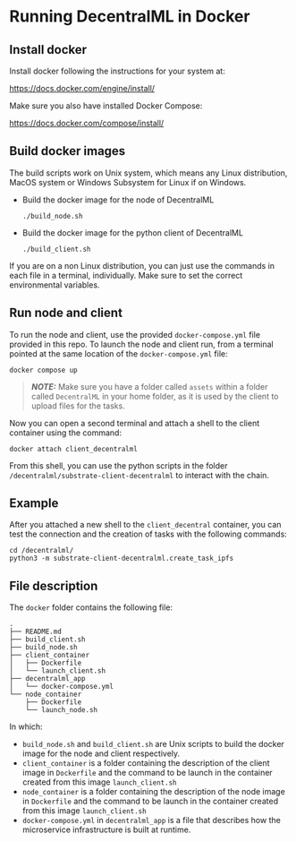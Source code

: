 # Running DecentralML in Docker

## Install docker

Install docker following the instructions for your system at: 

https://docs.docker.com/engine/install/

Make sure you also have installed Docker Compose:

https://docs.docker.com/compose/install/

## Build docker images

The build scripts work on Unix system, which means any Linux distribution, MacOS system or Windows Subsystem for Linux if on Windows.

- Build the docker image for the node of DecentralML

    ```./build_node.sh```
    
- Build the docker image for the python client of DecentralML

    ```./build_client.sh```

If you are on a non Linux distribution, you can just use the commands in each file in a terminal, individually. Make sure to set the correct environmental variables.

## Run node and client

To run the node and client, use the provided `docker-compose.yml` file provided in this repo. To launch the node and client run, from a terminal pointed at the same location of the `docker-compose.yml` file:

```docker compose up```

> **_NOTE:_**  Make sure you have a folder called `assets` within a folder called `DecentralML` in your home folder, as it is used by the client to upload files for the tasks.

Now you can open a second terminal and attach a shell to the client container using the command:

```docker attach client_decentralml```

From this shell, you can use the python scripts in the folder `/decentralml/substrate-client-decentralml` to interact with the chain.

## Example

After you attached a new shell to the `client_decentral` container, you can test the connection and the creation of tasks with the following commands:
```
cd /decentralml/
python3 -m substrate-client-decentralml.create_task_ipfs
```

## File description

The `docker` folder contains the following file:

```
.
├── README.md
├── build_client.sh
├── build_node.sh
├── client_container
│   ├── Dockerfile
│   └── launch_client.sh
├── decentralml_app
│   └── docker-compose.yml
└── node_container
    ├── Dockerfile
    └── launch_node.sh
```

In which:

- `build_node.sh` and `build_client.sh` are Unix scripts to build the docker image for the node and client respectively.
- `client_container` is a folder containing the description of the client image in `Dockerfile` and the command to be launch in the container created from this image `launch_client.sh`
- `node_container` is a folder containing the description of the node image in `Dockerfile` and the command to be launch in the container created from this image `launch_client.sh`
- `docker-compose.yml` in `decentralml_app` is a file that describes how the microservice infrastructure is built at runtime.





